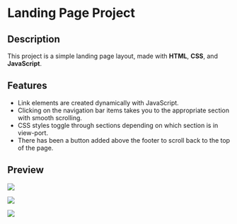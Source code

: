 ﻿# Landing Page Project

## Description

This project is a simple landing page layout, made with **HTML**, **CSS**, and **JavaScript**.

## Features

- Link elements are created dynamically with JavaScript.
- Clicking on the navigation bar items takes you to the appropriate section with smooth scrolling.
- CSS styles toggle through sections depending on which section is in view-port.
- There has been a button added above the footer to scroll back to the top of the page.

## Preview

![](https://user-images.githubusercontent.com/68277372/133662313-7dd91dcc-9368-4669-99bd-09da76755554.png)

![](https://user-images.githubusercontent.com/68277372/133662091-5bda26ab-ae2c-48e6-8e13-e5412a06d4eb.png)

![](https://user-images.githubusercontent.com/68277372/133662385-e291c200-4f9e-446c-b5f2-c9aa22712414.png)
